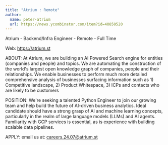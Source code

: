 ```yaml
---
title: "Atrium : Remote"
author:
  name: peter-atrium
  url: https://news.ycombinator.com/item?id=40850520
---
```

Atrium - Backend&#x2F;Infra Engineer - Remote - Full Time

Web: <a href="https:&#x2F;&#x2F;atrium.st" rel="nofollow">https:&#x2F;&#x2F;atrium.st</a>

ABOUT:
At Atrium, we are building an AI Powered Search engine for entities (companies and people) and topics. We are automating the construction of the world&#x27;s largest open knowledge graph of companies, people and their relationships. We enable businesses to perform much more detailed comprehensive analysis of businesses surfacing information such as 1)  Competitive landscape, 2) Product Whitespace, 3) ICPs and contacts who are likely to be customers

POSITION:
We&#x27;re seeking a talented Python Engineer to join our growing team and help build the future of AI-driven business analytics. Ideal candidate should have a strong grasp of AI and machine learning concepts, particularly in the realm of large language models (LLMs) and AI agents. Familiarity with GCP services is essential, as is experience with building scalable data pipelines.

APPLY:
email us at: careers.24.07@atrium.st
